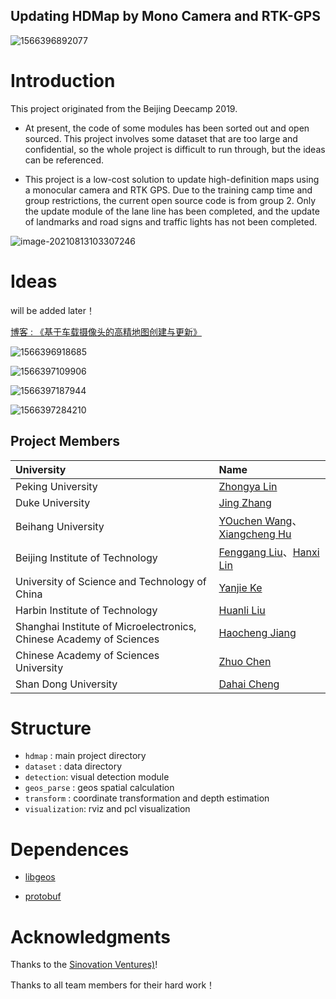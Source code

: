 ## Updating HDMap by Mono Camera and RTK-GPS

![1566396892077](http://xchu.net/2019/08/21/Deecamp%E9%A1%B9%E7%9B%AE%E6%A6%82%E8%BF%B0/1566396892077.png)

# Introduction

 This project originated from the Beijing Deecamp 2019. 

- At present, the code of some modules has been sorted out and open sourced. This project involves some dataset that are too large and confidential, so the whole project is difficult to run through, but the ideas can be referenced.

- This project is a low-cost solution to update high-definition maps using a monocular camera  and RTK GPS. Due to the training camp time and group restrictions, the current open source code is  from group 2.  Only the update module of the lane line has been completed, and the update of landmarks and road signs and traffic lights has not been completed. 

![image-20210813103307246](visualization/README/res.gif)

# Ideas

will be added later！

[博客 : 《基于车载摄像头的高精地图创建与更新》](http://www.xchu.net/2019/08/21/Deecamp%E9%A1%B9%E7%9B%AE%E6%A6%82%E8%BF%B0/)

![1566396918685](http://xchu.net/2019/08/21/Deecamp%E9%A1%B9%E7%9B%AE%E6%A6%82%E8%BF%B0/1566396918685.png)

![1566397109906](http://xchu.net/2019/08/21/Deecamp%E9%A1%B9%E7%9B%AE%E6%A6%82%E8%BF%B0/1566397109906.png)

![1566397187944](http://xchu.net/2019/08/21/Deecamp%E9%A1%B9%E7%9B%AE%E6%A6%82%E8%BF%B0/1566397187944.png)

![1566397284210](http://xchu.net/2019/08/21/Deecamp%E9%A1%B9%E7%9B%AE%E6%A6%82%E8%BF%B0/1566397284210.png)

## Project Members

| University                                                   | Name                                                         |
| :----------------------------------------------------------- | :----------------------------------------------------------- |
| Peking University                                            | [Zhongya Lin](https://github.com/daniallin)                       |
| Duke University                                              | [Jing Zhang](https://github.com/zhangjing1997)                     |
| Beihang University                                           | [YOuchen Wang](https://github.com/yohoochen)、[Xiangcheng Hu](https://github.com/JokerJohn) |
| Beijing Institute of Technology                              | [Fenggang Liu](https://github.com/LiuFG)、[Hanxi Lin]()               |
| University of Science and Technology of China                | [Yanjie Ke](https://github.com/USTC-Keyanjie)                   |
| Harbin Institute of Technology                               | [Huanli Liu]()                                                   |
| Shanghai Institute of Microelectronics, Chinese Academy of Sciences | [Haocheng Jiang](https://github.com/jhch1995)                        |
| Chinese Academy of Sciences University                       | [Zhuo Chen]()                                                     |
| Shan Dong University                                         | [Dahai Cheng](https://github.com/DaHaiHuha)                       |

# Structure

- `hdmap` : main project directory
- `dataset` : data directory
- `detection`: visual detection module
- `geos_parse` : geos spatial calculation
- `transform` : coordinate transformation and depth estimation
- `visualization`: rviz and pcl visualization

# Dependences

- [libgeos](https://github.com/libgeos/geos.git)

- [protobuf](https://github.com/protocolbuffers/protobuf.git)

# Acknowledgments

Thanks to the  [Sinovation Ventures)](https://www.chuangxin.com/)!

Thanks to all team members for their hard work！
